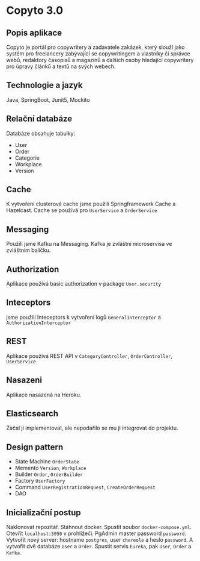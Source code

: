 # Copyto 3.0



## Popis aplikace

Copyto je portál pro copywritery a zadavatele zakázek, který slouží jako systém pro freelancery zabývající se copywritingem a vlastníky či správce webů, redaktory časopisů a magazínů a dalších osoby hledající copywritery pro úpravy článků a textů na svých webech. 


## Technologie a jazyk

Java, SpringBoot, Junit5, Mockito


## Relační databáze
Databáze obsahuje tabulky:
* User
* Order
* Categorie
* Workplace
* Version


## Сache

K vytvoření clusterové cache jsme použili Springframework Cache a Hazelcast.
Cache se používá pro `UserService` a `OrderService` 

## Messaging

Použili jsme Kafku na Messaging. Kafka je zvláštní microservisa ve zvláštním balíčku.

## Authorization

Aplikace používá basic authorization v package `User.security`

## Inteceptors

jsme použili Inteceptors k vytvoření logů `GeneralInterceptor` a `AuthorizationInterceptor`

## REST

Aplikace používá REST API v `CategoryController`, `OrderController`, `UserService`

## Nasazeni

Aplikace nasazená na Heroku.

## Elasticsearch

Začal ji implementovat, ale nepodařilo se mu ji integrovat do projektu.

## Design pattern 

* State Machine `OrderState`
* Memento `Version`, `Workplace`
* Builder `Order`, `OrderBuilder`
* Factory `UserFactory`
* Command `UserRegistrationRequest`, `CreateOrderRequest`
* DAO

## Inicializační postup

Naklonovat repozitář. Stáhnout docker. Spustit soubor `docker-compose.yml`. Otevřít `localhost:5050` v prohlížeči. PgAdmin master password `password`. Vytvořit nový server: hostname `postgres`, user `chereole` a heslo `password`. A vytvořit dvě databáze `User` a `Order`. Spustit servis `Eureka`, pak `User`, `Order` a `Kafka`.



